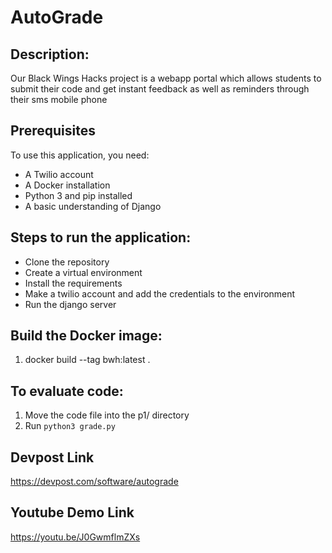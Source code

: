 # AutoGrade

## Description:
Our Black Wings Hacks project is a webapp portal which allows 
students to submit their code and get instant feedback as well as
reminders through their sms mobile phone

## Prerequisites
To use this application, you need:
- A Twilio account
- A Docker installation
- Python 3 and pip installed
- A basic understanding of Django

## Steps to run the application:
- Clone the repository
- Create a virtual environment
- Install the requirements
- Make a twilio account and add the credentials to the environment
- Run the django server

## Build the Docker image:
1. docker build --tag bwh:latest .

## To evaluate code:
1. Move the code file into the p1/ directory
2. Run `python3 grade.py`

## Devpost Link
https://devpost.com/software/autograde

## Youtube Demo Link
https://youtu.be/J0GwmflmZXs
